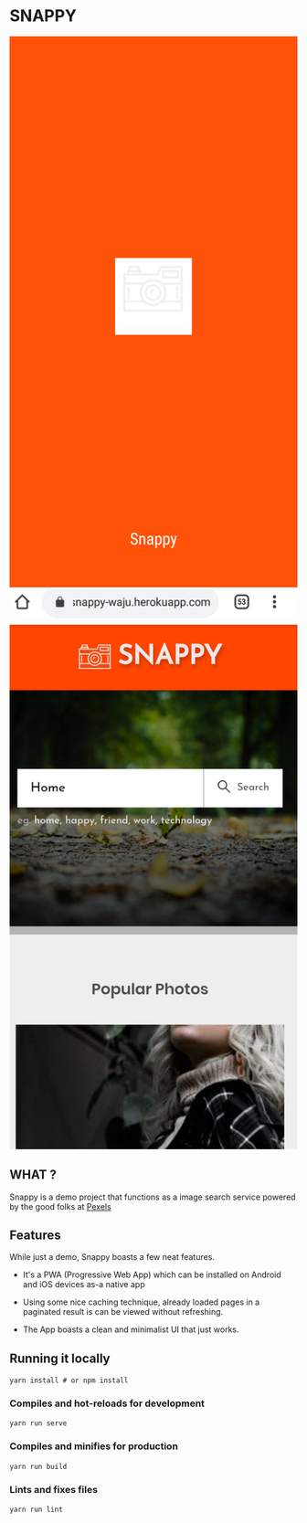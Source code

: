 # SNAPPY

![console logs with v-show](./public/screen.png)
![console logs with v-show](./public/home.png)

## WHAT ?

Snappy is a demo project that functions as a image search service powered by the good folks at [Pexels](https://pexels.com)

## Features

While just a demo, Snappy boasts a few neat features.

- It's a PWA (Progressive Web App) which can be installed on Android and iOS devices as-a native app

- Using some nice caching technique, already loaded pages in a paginated result is can be viewed without refreshing.

- The App boasts a clean and minimalist UI that just works.

## Running it locally

```
yarn install # or npm install
```

### Compiles and hot-reloads for development

```
yarn run serve
```

### Compiles and minifies for production

```
yarn run build
```

### Lints and fixes files

```
yarn run lint
```
